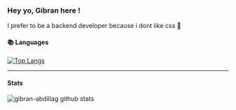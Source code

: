 ### Hey yo, Gibran here !

I prefer to be a backend developer because i dont like css 🤣


#### 📚 Languages
[![Top Langs](https://github-readme-stats.vercel.app/api/top-langs/?username=gibran-abdillah)](https://github.com/gibran-abdillah/)
___
<!--
**gibran-abdillah/gibran-abdillah** is a ✨ _special_ ✨ repository because its `README.md` (this file) appears on your GitHub profile.

Here are some ideas to get you started:

- 🔭 I’m currently working on ...
- 🌱 I’m currently learning ...
- 👯 I’m looking to collaborate on ...
- 🤔 I’m looking for help with ...
- 💬 Ask me about ...
- 📫 How to reach me: ...
- 😄 Pronouns: ...
- ⚡ Fun fact: ...
-->

#### **Stats**
![gibran-abdillag github stats](https://github-readme-stats.vercel.app/api?username=gibran-abdillah&show_icons=true&title_color=000&icon_color=000&text_color=000)
